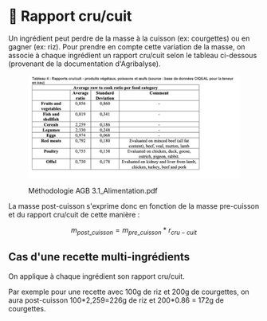 # 🍚 Rapport cru/cuit

Un ingrédient peut perdre de la masse à la cuisson (ex: courgettes) ou en gagner (ex: riz). Pour prendre en compte cette variation de la masse, on associe à chaque ingrédient un rapport cru/cuit selon le tableau ci-dessous (provenant de la documentation d'Agribalyse).

<figure><img src="../.gitbook/assets/image (3) (3).png" alt=""><figcaption><p>Méthodologie AGB 3.1_Alimentation.pdf</p></figcaption></figure>

La masse post-cuisson s'exprime donc en fonction de la masse pre-cuisson et du rapport cru/cuit de cette manière :

$$
m_{post\_cuisson} = m_{pre\_cuisson} * r_{cru-cuit}
$$

## Cas d'une recette multi-ingrédients

On applique à chaque ingrédient son rapport cru/cuit.

Par exemple pour une recette avec 100g de riz et 200g de courgettes, on aura post-cuisson 100\*2,259=226g de riz et 200\*0.86 = 172g de courgettes.
